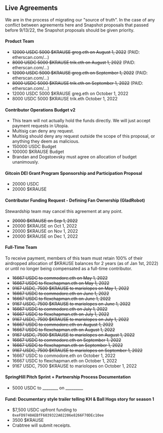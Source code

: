## Live Agreements
We are in the process of migrating our "source of truth".  In the case of any conflict between agreements here and Snapshot proposals that passed before 9/13/22, the Snapshot proposals should be given priority.

#### Product Team
- ~~12000 USDC 5000 $KRAUSE greg.eth on August 1, 2022~~ (PAID: etherscan.com/...)
- ~~8000 USDC 5000 $KRAUSE trik.eth on August 1, 2022~~ (PAID: etherscan.com/...)
- ~~12000 USDC 5000 $KRAUSE greg.eth on September 1, 2022~~ (PAID: etherscan.com/...)
- ~~8000 USDC 5000 $KRAUSE trik.eth on September 1, 2022~~ (PAID: etherscan.com/...)
- 12000 USDC 5000 $KRAUSE greg.eth on October 1, 2022
- 8000 USDC 5000 $KRAUSE trik.eth October 1, 2022

#### Contributor Operations Budget v2
- This team will not actually hold the funds directly. We will just accept payment requests in Utopia. 
- Multisig can deny any request.
- Multisig should deny any request outside the scope of this proposal, or anything they deem as malicious.
- 150000 USDC Budget
- 100000 $KRAUSE Budget
- Brandan and Dogstoevsky must agree on allocation of budget unanimously.

#### Gitcoin DEI Grant Program Sponsorship and Participation Proposal
- 20000 USDC
- 20000 $KRAUSE

#### Contributor Funding Request - Defining Fan Ownership (GladRobot)
Stewardship team may cancel this agreement at any point.
- ~~20000 $KRAUSE on Sep 1, 2022~~
- 20000 $KRAUSE on Oct 1, 2022
- 20000 $KRAUSE on Nov 1, 2022
- 20000 $KRAUSE on Dec 1, 2022

#### Full-Time Team
To receive payment, members of this team must retain 100% of their airdropped allocation of $KRAUSE balances for 2 years (as of Jan 1st, 2022) or until no longer being compensated as a full-time contributor.
- ~~16667 USDC to commodore.eth on May 1, 2022~~
- ~~16667 USDC to flexchapman.eth on May 1, 2022~~
- ~~9167 USDC, 7500 $KRAUSE to mariolopes on May 1, 2022~~
- ~~16667 USDC to commodore.eth on June 1, 2022~~
- ~~16667 USDC to flexchapman.eth on June 1, 2022~~
- ~~9167 USDC, 7500 $KRAUSE to mariolopes on June 1, 2022~~
- ~~16667 USDC to commodore.eth on July 1, 2022~~
- ~~16667 USDC to flexchapman.eth on July 1, 2022~~
- ~~9167 USDC, 7500 $KRAUSE to mariolopes on July 1, 2022~~
- ~~16667 USDC to commodore.eth on August 1, 2022~~
- ~~16667 USDC to flexchapman.eth on August 1, 2022~~
- ~~9167 USDC, 7500 $KRAUSE to mariolopes on August 1, 2022~~
- ~~16667 USDC to commodore.eth on September 1, 2022~~
- ~~16667 USDC to flexchapman.eth on September 1, 2022~~
- ~~9167 USDC, 7500 $KRAUSE to mariolopes on September 1, 2022~~
- 16667 USDC to commodore.eth on October 1, 2022
- 16667 USDC to flexchapman.eth on October 1, 2022
- 9167 USDC, 7500 $KRAUSE to mariolopes on October 1, 2022

#### SpringHill Pitch Sprint + Partnership Process Documentation
- 5000 USDC to ________ on _________

#### Fund: Documentary style trailer telling KH & Ball Hogs story for season 1
- $7,500 USDC upfront funding to `0xeFD9740AEBfF6039322A02206e8266F70DEc10ee`
- 3500 $KRAUSE
- Crabtree will submit receipts.
